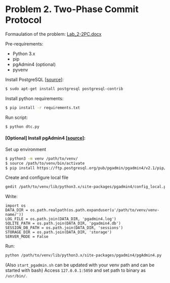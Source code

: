 # Problem 2. Two-Phase Commit Protocol

Formaulation of the problem: [Lab_2-2PC.docx]()

Pre-requirements:
- Python 3.x
- pip
- pgAdmin4 (optional)
- pyvenv

Install PostgreSQL [[source](https://www.digitalocean.com/community/tutorials/how-to-install-and-use-postgresql-on-ubuntu-16-04)]:
```sh
$ sudo apt-get install postgresql postgresql-contrib
```
Install python requirements:
```sh
$ pip install -r requirements.txt
```
Run script:
```sh
$ python dtc.py
```
#### [Optional] Install pgAdmin4 [[source](https://askubuntu.com/questions/831262/how-to-install-pgadmin-4-in-desktop-mode-on-ubuntu)]:
Set up environment
```sh
$ python3 -m venv /path/to/venv/
$ source /path/to/venv/bin/activate
$ pip install https://ftp.postgresql.org/pub/pgadmin/pgadmin4/v2.1/pip/pgadmin4-2.1-py2.py3-none-any.whl
```
Create and configure local file
```sh
gedit /path/to/venv/lib/python3.x/site-packages/pgadmin4/config_local.py
```
Write:
```
import os
DATA_DIR = os.path.realpath(os.path.expanduser(u'/path/to/venv/venv-name/'))
LOG_FILE = os.path.join(DATA_DIR, 'pgadmin4.log')
SQLITE_PATH = os.path.join(DATA_DIR, 'pgadmin4.db')
SESSION_DB_PATH = os.path.join(DATA_DIR, 'sessions')
STORAGE_DIR = os.path.join(DATA_DIR, 'storage')
SERVER_MODE = False
```
Run:
```sh
python /path/to/venv/lib/python3.x/site-packages/pgadmin4/pgAdmin4.py
```
(Also `start_pgadmin.sh` can be updated with your venv path and can be started with bash)
Access `127.0.0.1:5050` and set path to binary as `/usr/bin/`.
